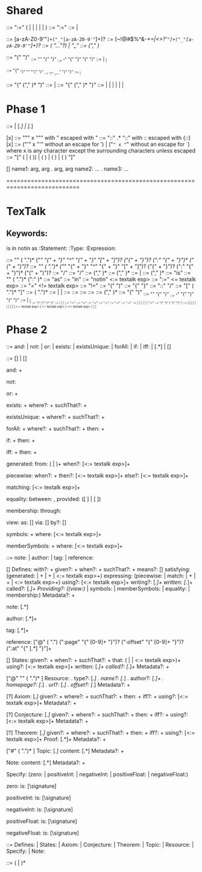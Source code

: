 
Shared
======
<name assignment> ::= <name> ":=" (<name> |
                                   <operator name> |
                                   <tuple> |
                                   <sequence> |
                                   <function> |
                                   <set>)
<function assignment> ::= <function> ":=" <function>
<assignment> ::= <name assignment> |
                 <function assignment>

<name> ::= [a-zA-Z0-9'"`]+("_"[a-zA-Z0-9'"`]+)?
<operator name> ::= [~!@#$%^&*-+=|<>?'`"]+("_"[a-zA-Z0-9'"`]+)?
<name param> ::= (<name> "..."?) |
                 "_"
<name param list> ::= <name param> ("," <name param>)*

<regular function> ::= <name> "(" <name param list> ")"
<sub param function> ::= <name> "_" "{" <name param list> "}"
<sub and regular param function> ::= <name> "_" "{" <name param list> "}" "(" <name param list> ")"
<function> ::= <regular function> |
               <sub param function> |
               <sub and regular param function>

<sub param function sequence> ::= "{" <sub param function> "}" "_" ""{" <name param list> "}"
<sub and regular param function sequence> ::= "{" <sub and regular param function> "}" "_" "{" <name param list> "}"
<sequence> ::= <sub param function sequence> |
               <sub and regular param function sequence>

<tuple> ::= "(" <target> ("," <target>)* ")"
<name or name assignment> ::= <name> |
                              <name assignment>
<set> ::= "{" <name or name assignment> ("," <name or name assignment>)* "}"
<target> ::= <assignment> |
             <name> |
             <operator name> |
             <tuple> |
             <sequence> |
             <function> |
             <set>

Phase 1
=======

<argument> ::= <target> |
               <string>[.*] |
               <statement>[.*]

<string>[x] ::= "\"" x "\""         with " escaped with \"
<text block> ::= "::" .* "::"       with :: escaped with {::}
<statement>[x] ::= ("'" x "'"       without an escape for ') |
                   ("`" x "`"       without an escape for `)
                   where x is any character except the surrounding
                   characters unless escaped
<id> ::= "[" (<textalk command form> |
             (<name> <textalk infix command form> <name>)) |
             (<operator name> <name>) |
             (<name> <operator name>) |
             (<name> <operator name> <name>) "]"

[<id>]
name1: arg, arg
. arg, arg
name2: ...
. name3: ...

===========================================================================

TexTalk
=======

Keywords:
---------
is
in
notin
as
:Statement:
:Type:
:Expression:

<textalk command exp> ::= "\" (<name> ".")* <name>
                              ("_" "{" <value textalk params>+ "}" "^" "{" <value textalk params>+ "}"
                               "[" <name param list>+ "]")?
                              ("{" <value textalk params>+ "}")?
                              (":" "{" <value textalk params>+ "}")*
                              ("(" <value textalk params>+ ")")?
<textalk command form> ::= "\" (<name> ".")* <name>
                              ("_" "{" <name param list>+ "}" "^" "{" <name param list>+ "}"
                               "[" <name param list>+ "]")?
                              ("{" <name param list>+ "}")?
                              (":" "{" <name param list>+ "}")*
                              ("(" <name param list>+ ")")?
<textalk infix command exp> ::= <textalk command exp> "/"
<textalk infix command form> ::= <textalk command form> "/"
<value textalk params> ::= <value textalk exp> ("," <value textalk exp>)*
<target params> ::= <target> ("," <target>)*
<name or command> ::= <name> | <textalk command exp>
<name or command params> ::= <name or command> ("," <name or command>)*
<is textalk exp> ::= <target params> "is" <name or command params>
<signature expression> ::= "\" (<name> ".")* <name> (":" <name>)*
<as textalk exp> ::= <value textalk exp> "as" <signature expression>
<in textalk exp> ::= <target params> "in" <name or command params>
<notin textalk exp> ::= <target params> "notin" <membership params>
<:= textalk exp> ::= <target> ":=" <value textalk exp>
<= textalk exp> ::= <value textalk exp> "=" <value textalk exp>
<!= textalk exp> ::= <value textalk exp> "!=" <value textalk exp>
<paren exp> ::= "(" <value textalk exp> ")"
<curly exp> ::= "{" <value textalk exp> "}"
<type scoped operator name> ::= <signature expression> "::" <operator name> "/"
<member scoped operator name> ::= "[" (<name> ".")* <operator name> "]"
<member scoped name> ::= (<name> ".")* <name>
<operator> ::= <operator name> |
               <member scoped operator name> |
               <type scoped operator name>
<infix command expression> ::= <value textalk exp> <textalk infix command exp> <value textalk exp>
<prefix operator expression> ::= <member scoped operator name> <value textalk exp>
<infix operator expression> ::= <value textalk exp> <member scoped operator name> <value textalk exp>
<postfix operator expression> ::= <value textalk exp> <member scoped operator name>
<value textalk exp list> ::= <value textalk exp> ("," <value textalk exp>)*
<regular function call> ::= <name> "(" <value textalk exp list> ")"
<sub param function call> ::= <name> "_" "{" <value textalk exp list> "}"
<sub and regular param function call> ::= <name> "_" "{" <value textalk exp list> "}" "(" <value textalk exp list> ")"
<function call> ::= <regular function call> |
                    <sub param function call> |
                    <sub and regular param function call>
<tuple call> ::= "(" <value textalk exp> ("," <value textalk exp>)* ")"
<operation expression> ::= <prefix operator expression> |
                           <infix operator expression> |
                           <postfix operator expression> |
                           <infix command expression>
<name assignment expression> ::= <name> ":=" <value textalk exp>
<function assignment expression> ::= <function> ":=" <value textalk exp>
<set assignment expression> ::= <set> ":=" <value textalk exp>
<sequence assignment expression> ::= <sequence> ":=" <value textalk exp>
<tuple assignment expression> ::= <tuple> ":=" <value textalk exp>
<name assignment assignment expression> ::= <name assignment> ":=" <value textalk exp>
<assignment expression> ::= <name assignment expression> |
                            <function assignment expression> |
                            <set assignment expression> |
                            <sequence assignment expression> |
                            <tuple assignment expression> |
                            <name assignment assignment expression> |
                            <operation expression> ":=" <value textalk exp>
<grouping expression> ::= "(" <value textalk exp> ")" |
                          "{" <value textalk exp> "}" |
<value textalk exp> ::= <name> |
                        <member scoped name> |
                        <tuple> |
                        <sequence> |
                        <function> |
                        <set> |
                        <grouping expression> |
                        <operation expression> |
                        <textalk command exp> |
                        <as textalk exp> |
                        <:= textalk exp> |
                        <= textalk exp> |
                        <!= textalk exp> |
                        <function call> |
                        <tuple call> |
                        <assignment expression>

Phase 2
=======

<clause> ::= and: |
             not: |
             or: |
             exists: |
             existsUnique: |
             forAll: |
             if: |
             iff: |
             <text>[.*] |
             <statement>[<value textalk exp>]

<spec> ::= <statement>[<is textalk exp>] |
           <statement>[<in textalk exp>]

and: <clause>+

not: <clause>

or: <clause>+

exists: <target>+
where?: <spec>+
suchThat?: <clause>+

existsUnique: <target>+
where?: <spec>+
suchThat?: <clause>+

forAll: <target>+
where?: <spec>+
suchThat?: <clause>+
then: <clause>+

if: <clause>+
then: <clause>+

iff: <clause>+
then: <clause>+

generated:
from: (<name> | <function>)+
when?: <statement>[<:= textalk exp>]+

piecewise:
when?: <clause>+
then?: <statement>[<:= textalk exp>]+
else?: <statement>[<:= textalk exp>]+

matching: <statement>[<:= textalk exp>]+

equality:
between: <target>, <target>
provided: (<statement>[<value textalk exp> <textalk infix command exp> <value textalk exp>] |
           <statement>[<value textalk exp> <member scoped operator name> <value textalk exp>])

membership:
through: <statement>

view:
as: <string>[<signature expression>]
via: <statement>[<value textalk exp>]
by?: <statement>[<textalk command form>]

symbols: <name>+
where: <statement>[<:= textalk exp>]+

memberSymbols: <name>+
where: <statement>[<:= textalk exp>]+

<metadata item> ::= note: |
                    author: |
                    tag: |
                    reference:

[<id>]
Defines: <target>
with?: <assignment>+
given?: <target>+
when?: <spec>+
suchThat?: <clause>+
means?: <statement>[<is textalk exp>]
satisfying: (generated: | <clause>+ | <spec>+ | <:= textalk exp>+)
expressing: (piecewise: | match: | <clause>+ | <spec>+ | <:= textalk exp>+)
using?: <statement>[<:= textalk exp>]+
writing?: <string>[.*]+
written: <string>[.*]+
called?: <string>[.*]+
Providing?: ((view:)* |
             symbols: |
             memberSymbols: |
             equality: |
             membership:)
Metadata?: <metadata item>+

note: <string>[.*]

author: <string>[.*]+

tag: <string>[.*]+

reference: <string>["@" (<name> ".") <name> (":page" "{" [0-9]+ "}")?
                                                        (":offset" "{" [0-9]+ "}")?
                                                        (":at" "{" <string>[.*] "}"]+

[<id>]
States:
given?: <target>+
when?: <spec>+
suchThat?: <clause>+
that: (<clause> | <spec> | <:= textalk exp>)+
using?: <statement>[<:= textalk exp>]+
written: <string>[.*]+
called?: <string>[.*]+
Metadata?: <metadata item>+

["@" "\" (<name> ".")* <name>]
Resource:
. type?: <string>[.*]
. name?: <string>[.*]
. author?: <string>[.*]+
. homepage?: <string>[.*]
. url?:  <string>[.*]
. offset?: <string>[.*]
Metadata?: <metadata item>+

[<id>?]
Axiom: <string>[.*]*
given?: <target>+
where?: <spec>+
suchThat?: <clause>+
then: <clause>+
iff?: <clause>+
using?: <statement>[<:= textalk exp>]+
Metadata?: <metadata item>+

[<id>?]
Conjecture: <string>[.*]*
given?: <target>+
where?: <spec>+
suchThat?: <clause>+
then: <clause>+
iff?: <clause>+
using?: <statement>[<:= textalk exp>]+
Metadata?: <metadata item>+

[<id>?]
Theorem: <string>[.*]*
given?: <target>+
where?: <spec>+
suchThat?: <clause>+
then: <clause>+
iff?: <clause>+
using?: <statement>[<:= textalk exp>]+
Proof: <string>[.*]+
Metadata?: <metadata item>+

["#" (<name> ".")* <name>]
Topic: <string>[.*]*
content: <string>[.*]
Metadata?: <metadata item>+

Note:
content: <string>[.*]
Metadata?: <metadata item>+

Specify: (zero: |
          positiveInt: |
          negativeInt: |
          positiveFloat: |
          negativeFloat:)

zero:
is: <string>[\signature]

positiveInt:
is: <string>[\signature]

negativeInt:
is: <string>[\signature]

positiveFloat:
is: <string>[\signature]

negativeFloat:
is: <string>[\signature]

<top-level group> ::= Defines: |
                      States: |
                      Axiom: |
                      Conjecture: |
                      Theorem: |
                      Topic: |
                      Resource: |
                      Specify: |
                      Note:

<document> ::= (<top-level group> | <text block>)*
